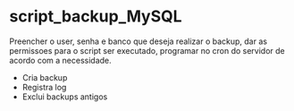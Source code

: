 # script_backup_MySQL 

Preencher o user, senha e banco que deseja realizar o backup, dar as permissoes para o script ser executado, programar no cron do servidor de acordo com a necessidade.

- Cria backup
- Registra log
- Exclui backups antigos
